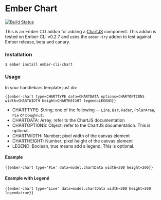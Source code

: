 # Ember Chart

[![Build Status](https://travis-ci.org/aomra015/ember-cli-chart.svg)](https://travis-ci.org/aomra015/ember-cli-chart)

This is an Ember CLI addon for adding a [ChartJS](http://www.chartjs.org/) component. This addon is tested on Ember-CLI v0.2.7 and uses the `ember-try` addon to test against Ember release, beta and canary.

### Installation

```
$ ember install ember-cli-chart
```

### Usage

In your handlebars template just do:

```
{{ember-chart type=CHARTTYPE data=CHARTDATA options=CHARTOPTIONS width=CHARTWIDTH height=CHARTHEIGHT legend=LEGEND}}
```

* CHARTTYPE: String; one of the following -- `Line`, `Bar`, `Radar`, `PolarArea`, `Pie` or `Doughnut`.
* CHARTDATA: Array; refer to the ChartJS documentation
* CHARTOPTIONS: Object; refer to the ChartJS documentation. This is optional.
* CHARTWIDTH: Number; pixel width of the canvas element
* CHARTHEIGHT: Number; pixel height of the canvas element
* LEGEND: Boolean, true means add a legend. This is optional.

#### Example

```
{{ember-chart type='Pie' data=model.chartData width=200 height=200}}
```

#### Example with Legend

```
{{ember-chart type='Line' data=model.chartData width=200 height=200 legend=true}}
```
